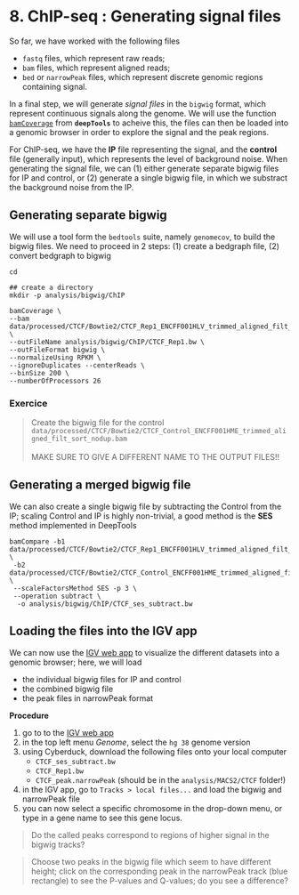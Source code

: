 # 8. ChIP-seq : Generating signal files

So far, we have worked with the following files

* `fastq` files, which represent raw reads;
* `bam` files, which represent aligned reads;
* `bed` or  `narrowPeak` files, which represent discrete  genomic regions containing signal.

In a final step, we will generate *signal files* in the `bigwig` format, which represent continuous signals along the genome. We will use the function [`bamCoverage`](https://deeptools.readthedocs.io/en/develop/content/tools/bamCoverage.html) from **`deepTools`** to acheive this, the files can then be loaded into a genomic browser in order to explore the signal and the peak regions.

For ChIP-seq, we have the **IP** file representing the signal, and the **control** file (generally input), which represents the level of background noise. When generating the signal file, we can (1) either generate separate bigwig files for IP and control, or (2) generate a single bigwig file, in which we substract the background noise from the IP.

## Generating separate bigwig

We will use a tool form the `bedtools` suite, namely `genomecov`, to build the bigwig files. We need to proceed in 2 steps: (1) create a bedgraph file, (2) convert bedgraph to bigwig

```
cd

## create a directory
mkdir -p analysis/bigwig/ChIP

bamCoverage \
--bam data/processed/CTCF/Bowtie2/CTCF_Rep1_ENCFF001HLV_trimmed_aligned_filt_sort_nodup.bam \
--outFileName analysis/bigwig/ChIP/CTCF_Rep1.bw \
--outFileFormat bigwig \
--normalizeUsing RPKM \
--ignoreDuplicates --centerReads \
--binSize 200 \
--numberOfProcessors 26

```

### Exercice

> Create the bigwig file for the control `data/processed/CTCF/Bowtie2/CTCF_Control_ENCFF001HME_trimmed_aligned_filt_sort_nodup.bam`<br></br> MAKE SURE TO GIVE A DIFFERENT NAME TO THE OUTPUT FILES!!

## Generating a merged bigwig file

We can also create a single bigwig file by subtracting the Control from the IP; scaling Control and IP is highly non-trivial, a good method is the **SES** method implemented in DeepTools

```
bamCompare -b1 data/processed/CTCF/Bowtie2/CTCF_Rep1_ENCFF001HLV_trimmed_aligned_filt_sort_nodup.bam \
 -b2 data/processed/CTCF/Bowtie2/CTCF_Control_ENCFF001HME_trimmed_aligned_filt_sort_nodup.bam \
 --scaleFactorsMethod SES -p 3 \
 --operation subtract \
  -o analysis/bigwig/ChIP/CTCF_ses_subtract.bw
```

## Loading the files into the IGV app       

We can now use the [IGV web app](https://igv.org/app/) to visualize the different datasets into a genomic browser; here, we will load
* the individual bigwig files for IP and control
* the combined bigwig file
* the peak files in narrowPeak format

**Procedure**

1. go to to the [IGV web app](https://igv.org/app/)
2. in the top left menu *Genome*, select the `hg 38` genome version
3. using Cyberduck, download the following files onto your local computer
   * `CTCF_ses_subtract.bw`
   * `CTCF_Rep1.bw`
   * `CTCF_peak.narrowPeak` (should be in the `analysis/MACS2/CTCF` folder!)
4. in the IGV app, go to `Tracks > local files...` and load the bigwig and narrowPeak file
5. you can now select a specific chromosome in the drop-down menu, or type in a gene name to see this gene locus.


> Do the called peaks correspond to regions of higher signal in the bigwig tracks?

> Choose two peaks in the bigwig file which seem to have different height; click on the corresponding peak in the narrowPeak track (blue rectangle) to see the P-values and Q-values; do you see a difference?
